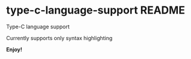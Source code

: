 # type-c-language-support README

Type-C language support

Currently supports only syntax highlighting

**Enjoy!**
